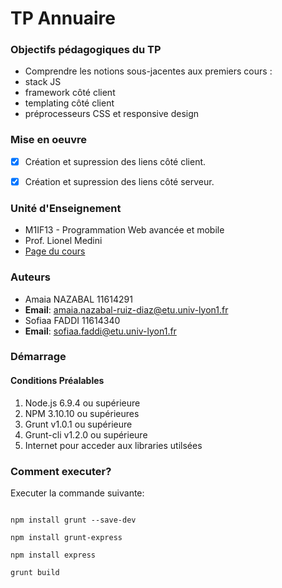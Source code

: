 # TP Annuaire

### Objectifs pédagogiques du TP

- Comprendre les notions sous-jacentes aux premiers cours :
- stack JS
- framework côté client
- templating côté client
- préprocesseurs CSS et responsive design


### Mise en oeuvre

- [x] Création et supression des liens côté client.
- [x] Création et supression des liens côté serveur.


### Unité d'Enseignement

- M1IF13 - Programmation Web avancée et mobile
- Prof. Lionel Medini
- [Page du cours](http://liris.cnrs.fr/lionel.medini/enseignement/M1IF13/)

### Auteurs

- Amaia NAZABAL 11614291
- **Email**: amaia.nazabal-ruiz-diaz@etu.univ-lyon1.fr
- Sofiaa FADDI 11614340
- **Email**: sofiaa.faddi@etu.univ-lyon1.fr

### Démarrage

#### Conditions Préalables

1. Node.js 6.9.4 ou supérieure
2. NPM 3.10.10 ou supérieures
3. Grunt v1.0.1 ou supérieure
4. Grunt-cli v1.2.0 ou supérieure
5. Internet pour acceder aux libraries utilsées


### Comment executer?

Executer la commande suivante:

```

npm install grunt --save-dev

npm install grunt-express

npm install express

grunt build
```